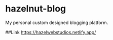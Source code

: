 # hazelnut-blog
My personal custom designed blogging platform.

##Link
https://hazelwebstudios.netlify.app/
